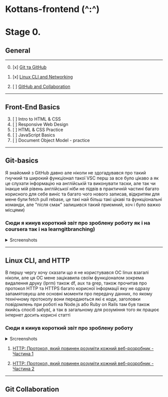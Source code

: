 
# Kottans-frontend (^:^)

# Stage 0.


## General
---
0. [x] [Git та GitHub](#git-basics)

1. [x] [Linux CLI and Networking](#linux-cli-and-http)

2. [ ] [GitHub and Collaboration](#git-collaboration)

---
## Front-End Basics

3. [ ] Intro to HTML & CSS
4. [ ] Responsive Web Design
5. [ ] HTML & CSS Practice
6. [ ] JavaScript Basics
7. [ ] Document Object Model - practice

---




## Git-basics

Я знайомий з GitHub давно але ніколи не здогадувався про такий гнучкий та широкий функціонал такої VSC перш за все було цікаво а як це слухати інформацію на англійській та виконувати таски, але так чи інакше мій рівень англійської ніби не підвів в практичній частині багато корисного для себе виніс та багато чого нового записав, відкритям для мене були fetch pull rebase, це такі най більш такі цікаві та функціональні команди, але "після смак" залишився такий приємний, хоч і було важко місцями)

### Сюди я кинув короткий звіт про зроблену роботу як і на coursera так і на learngitbranching)

<details>
  <summary>Srcreenshots</summary>

  <img src = "./images/Git_Basics/GIT1.png">
  <img src = "./images/Git_Basics/GIT2.png">
  <img src = "./images/Git_Basics/GIT3.png">
  <img src = "./images/Git_Basics/GIT4.png">

  <img src = "./images/Git Basics/GIT1.png">
  <img src = "./images/Git Basics/GIT2.png">
  <img src = "./images/Git Basics/GIT3.png">
  <img src = "./images/Git Basics/GIT4.png">

  
</details>

---

## Linux CLI, and HTTP

В першу чергу хочу сказати що я не користувався ОС linux взагалі ніколи, але ця ОС мене зацікавила своїм функціоналом зокрема видалення друку (lprm) також df, aux та grep, також прочитав про протокол HTTP та HTTPS  багато корисної інформації яку не одразу запамятовуєш але основні моменти про передачу данних, по якому технічному протоколу вони передаються які є коди, заголовки повідомлень при роботі на Node.js або Ruby on Rails там був також якийсь спосіб забув(, а так в загальному для розуміння того як працює інтернет досить корисні статті 

### Сюди я кинув короткий звіт про зроблену роботу

<details>
  <summary>Srcreenshots</summary>
  <img src = "./task_linux_cli/1.jpg">
  <img src = "./task_linux_cli/2.jpg">
  <img src = "./task_linux_cli/3.jpg">
  <img src = "./task_linux_cli/4.jpg">
</details>

1. [HTTP: Протокол, який повинен розуміти кожний веб-розробник - Частина 1](https://code.tutsplus.com/uk/tutorials/http-the-protocol-every-web-developer-must-know-part-1--net-31177)

1. [HTTP: Протокол, який повинен розуміти кожний веб-розробник - Частина 2](https://code.tutsplus.com/uk/tutorials/http-the-protocol-every-web-developer-must-know-part-2--net-31155)

---


## Git Collaboration

